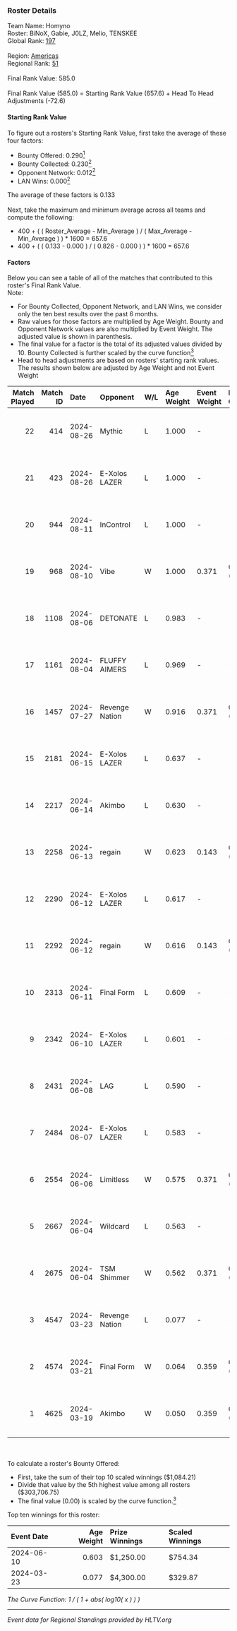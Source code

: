 ### Roster Details<br />
Team Name: Homyno<br />
Roster: BiNoX, Gabie, J0LZ, Melio, TENSKEE<br />
Global Rank: [197](../standings_global.md)<br />
<br />
Region: [Americas]( ../standings_americas.md)<br />
Regional Rank: [51]( ../standings_americas.md)<br />
<br />
Final Rank Value:  585.0<br />
<br />
Final Rank Value (585.0) = Starting Rank Value (657.6) + Head To Head Adjustments (-72.6)<br />

#### Starting Rank Value<br />
To figure out a rosters's Starting Rank Value, first take the average of these four factors:<br />
- Bounty Offered: 0.290[<sup>1</sup>](#table2)
- Bounty Collected: 0.230[<sup>2</sup>](#table1)
- Opponent Network: 0.012[<sup>2</sup>](#table1)
- LAN Wins: 0.000[<sup>2</sup>](#table1)

The average of these factors is 0.133<br />
<br />
Next, take the maximum and minimum average across all teams and compute the following:<br />
- 400 + ( ( Roster_Average - Min_Average ) / ( Max_Average - Min_Average ) ) * 1600 = 657.6
- 400 + ( ( 0.133 - 0.000 ) / ( 0.826 - 0.000 ) ) * 1600 = 657.6


#### Factors<br />
Below you can see a table of all of the matches that contributed to this roster's Final Rank Value.<br />
Note:<br />

- For Bounty Collected, Opponent Network, and LAN Wins, we consider only the ten best results over the past 6 months.
- Raw values for those factors are multiplied by Age Weight. Bounty and Opponent Network values are also multiplied by Event Weight. The adjusted value is shown in parenthesis.
- The final value for a factor is the total of its adjusted values divided by 10. Bounty Collected is further scaled by the curve function[<sup>3</sup>](#curveFunction)
- Head to head adjustments are based on rosters' starting rank values. The results shown below are adjusted by Age Weight and not Event Weight
<span id="table1"></span><br />


| Match Played | Match ID | Date       | Opponent       | W/L | Age Weight | Event Weight | Bounty Collected | Opponent Network | LAN Wins  | H2H Adj. | Roster                                |
| -: | -: | :- | :- | :- | :- | :- | :- | :- | :- | -: | :- |
|           22 |      414 | 2024-08-26 | Mythic         | L   | 1.000      | -            | -                | -                | -         |    -9.90 | BiNoX, Gabie, J0LZ, Melio, TENSKEE    |
|           21 |      423 | 2024-08-26 | E-Xolos LAZER  | L   | 1.000      | -            | -                | -                | -         |    -8.94 | BiNoX, Gabie, J0LZ, Melio, TENSKEE    |
|           20 |      944 | 2024-08-11 | InControl      | L   | 1.000      | -            | -                | -                | -         |   -19.18 | BiNoX, Gabie, J0LZ, Melio, TENSKEE    |
|           19 |      968 | 2024-08-10 | Vibe           | W   | 1.000      | 0.371        | 0.000 (0.000)    | 0.035 (0.013)    | 0 (0.000) |     7.04 | BiNoX, Gabie, J0LZ, Melio, TENSKEE    |
|           18 |     1108 | 2024-08-06 | DETONATE       | L   | 0.983      | -            | -                | -                | -         |   -19.14 | BiNoX, Gabie, J0LZ, Melio, TENSKEE    |
|           17 |     1161 | 2024-08-04 | FLUFFY AIMERS  | L   | 0.969      | -            | -                | -                | -         |   -11.66 | BiNoX, J0LZ, Melio, Sup3rant, TENSKEE |
|           16 |     1457 | 2024-07-27 | Revenge Nation | W   | 0.916      | 0.371        | 0.002 (0.001)    | 0.149 (0.051)    | 0 (0.000) |    15.49 | BiNoX, Gabie, J0LZ, Melio, TENSKEE    |
|           15 |     2181 | 2024-06-15 | E-Xolos LAZER  | L   | 0.637      | -            | -                | -                | -         |    -6.48 | Gabie, J0LZ, Melio, TENSKEE, YuZ      |
|           14 |     2217 | 2024-06-14 | Akimbo         | L   | 0.630      | -            | -                | -                | -         |    -7.58 | Gabie, J0LZ, Melio, TENSKEE, YuZ      |
|           13 |     2258 | 2024-06-13 | regain         | W   | 0.623      | 0.143        | 0.000 (0.000)    | 0.023 (0.002)    | 0 (0.000) |     5.75 | Gabie, J0LZ, Melio, TENSKEE, YuZ      |
|           12 |     2290 | 2024-06-12 | E-Xolos LAZER  | L   | 0.617      | -            | -                | -                | -         |    -6.51 | Gabie, J0LZ, Melio, TENSKEE, YuZ      |
|           11 |     2292 | 2024-06-12 | regain         | W   | 0.616      | 0.143        | 0.000 (0.000)    | 0.023 (0.002)    | 0 (0.000) |     5.50 | Gabie, J0LZ, Melio, TENSKEE, YuZ      |
|           10 |     2313 | 2024-06-11 | Final Form     | L   | 0.609      | -            | -                | -                | -         |   -10.73 | Gabie, J0LZ, Melio, TENSKEE, YuZ      |
|            9 |     2342 | 2024-06-10 | E-Xolos LAZER  | L   | 0.601      | -            | -                | -                | -         |    -6.94 | Gabie, J0LZ, Melio, TENSKEE, YuZ      |
|            8 |     2431 | 2024-06-08 | LAG            | L   | 0.590      | -            | -                | -                | -         |    -6.83 | Gabie, J0LZ, Melio, TENSKEE, YuZ      |
|            7 |     2484 | 2024-06-07 | E-Xolos LAZER  | L   | 0.583      | -            | -                | -                | -         |    -7.28 | Gabie, J0LZ, Melio, TENSKEE, YuZ      |
|            6 |     2554 | 2024-06-06 | Limitless      | W   | 0.575      | 0.371        | 0.001 (0.000)    | 0.094 (0.020)    | 0 (0.000) |     7.43 | Gabie, J0LZ, Melio, TENSKEE, YuZ      |
|            5 |     2667 | 2024-06-04 | Wildcard       | L   | 0.563      | -            | -                | -                | -         |    -2.31 | Gabie, J0LZ, Melio, TENSKEE, YuZ      |
|            4 |     2675 | 2024-06-04 | TSM Shimmer    | W   | 0.562      | 0.371        | 0.018 (0.004)    | 0.156 (0.033)    | 0 (0.000) |     9.32 | Gabie, J0LZ, Melio, TENSKEE, YuZ      |
|            3 |     4547 | 2024-03-23 | Revenge Nation | L   | 0.077      | -            | -                | -                | -         |    -1.17 | Gabie, J0LZ, Melio, TENSKEE, YuZ      |
|            2 |     4574 | 2024-03-21 | Final Form     | W   | 0.064      | 0.359        | 0.001 (0.000)    | 0.045 (0.001)    | 0 (0.000) |     0.88 | Gabie, J0LZ, Melio, TENSKEE, YuZ      |
|            1 |     4625 | 2024-03-19 | Akimbo         | W   | 0.050      | 0.359        | 0.001 (0.000)    | 0.045 (0.001)    | 0 (0.000) |     0.67 | Gabie, J0LZ, Melio, TENSKEE, YuZ      |

<br />
<span id="table2"></span><br />
To calculate a roster's Bounty Offered:<br />

- First, take the sum of their top 10 scaled winnings ($1,084.21)
- Divide that value by the 5th highest value among all rosters ($303,706.75)
- The final value (0.00) is scaled by the curve function.[<sup>3</sup>](#curveFunction)

Top ten winnings for this roster:<br />

| Event Date | Age Weight | Prize Winnings | Scaled Winnings |
| :- | -: | :- | :- |
| 2024-06-10 |      0.603 | $1,250.00      | $754.34         |
| 2024-03-23 |      0.077 | $4,300.00      | $329.87         |


<span id="curveFunction"></span>_The Curve Function: 1 / ( 1 + abs( log10( x ) ) )_<br />

---
_Event data for Regional Standings provided by HLTV.org_<br />
